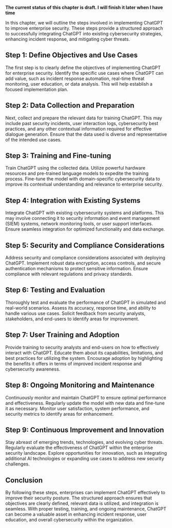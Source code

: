 **The current status of this chapter is draft. I will finish it later when I have time**

In this chapter, we will outline the steps involved in implementing ChatGPT to improve enterprise security. These steps provide a structured approach to successfully integrating ChatGPT into existing cybersecurity strategies, enhancing incident response, and mitigating cyber threats.

Step 1: Define Objectives and Use Cases
---------------------------------------

The first step is to clearly define the objectives of implementing ChatGPT for enterprise security. Identify the specific use cases where ChatGPT can add value, such as incident response automation, real-time threat monitoring, user education, or data analysis. This will help establish a focused implementation plan.

Step 2: Data Collection and Preparation
---------------------------------------

Next, collect and prepare the relevant data for training ChatGPT. This may include past security incidents, user interaction logs, cybersecurity best practices, and any other contextual information required for effective dialogue generation. Ensure that the data used is diverse and representative of the intended use cases.

Step 3: Training and Fine-tuning
--------------------------------

Train ChatGPT using the collected data. Utilize powerful hardware resources and pre-trained language models to expedite the training process. Fine-tune the model with domain-specific cybersecurity data to improve its contextual understanding and relevance to enterprise security.

Step 4: Integration with Existing Systems
-----------------------------------------

Integrate ChatGPT with existing cybersecurity systems and platforms. This may involve connecting it to security information and event management (SIEM) systems, network monitoring tools, or user support interfaces. Ensure seamless integration for optimized functionality and data exchange.

Step 5: Security and Compliance Considerations
----------------------------------------------

Address security and compliance considerations associated with deploying ChatGPT. Implement robust data encryption, access controls, and secure authentication mechanisms to protect sensitive information. Ensure compliance with relevant regulations and privacy standards.

Step 6: Testing and Evaluation
------------------------------

Thoroughly test and evaluate the performance of ChatGPT in simulated and real-world scenarios. Assess its accuracy, response time, and ability to handle various use cases. Solicit feedback from security analysts, stakeholders, and end-users to identify areas for improvement.

Step 7: User Training and Adoption
----------------------------------

Provide training to security analysts and end-users on how to effectively interact with ChatGPT. Educate them about its capabilities, limitations, and best practices for utilizing the system. Encourage adoption by highlighting the benefits it offers in terms of improved incident response and cybersecurity awareness.

Step 8: Ongoing Monitoring and Maintenance
------------------------------------------

Continuously monitor and maintain ChatGPT to ensure optimal performance and effectiveness. Regularly update the model with new data and fine-tune it as necessary. Monitor user satisfaction, system performance, and security metrics to identify areas for enhancement.

Step 9: Continuous Improvement and Innovation
---------------------------------------------

Stay abreast of emerging trends, technologies, and evolving cyber threats. Regularly evaluate the effectiveness of ChatGPT within the enterprise security landscape. Explore opportunities for innovation, such as integrating additional AI technologies or expanding use cases to address new security challenges.

Conclusion
----------

By following these steps, enterprises can implement ChatGPT effectively to improve their security posture. The structured approach ensures that objectives are clearly defined, relevant data is utilized, and integration is seamless. With proper testing, training, and ongoing maintenance, ChatGPT can become a valuable asset in enhancing incident response, user education, and overall cybersecurity within the organization.
